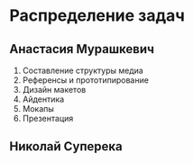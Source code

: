 # Распределение задач

## Анастасия Мурашкевич

1. Составление структуры медиа
2. Референсы и прототипирование
3. Дизайн макетов
4. Айдентика
5. Мокапы
6. Презентация

## Николай Суперека
